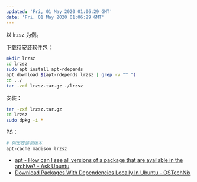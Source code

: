```yaml
---
updated: 'Fri, 01 May 2020 01:06:29 GMT'
date: 'Fri, 01 May 2020 01:06:29 GMT'
---
```


以 lrzsz 为例。

下载待安装软件包：

```bash
mkdir lrzsz
cd lrzsz
sudo apt install apt-rdepends
apt download $(apt-rdepends lrzsz | grep -v "^ ")
cd ../
tar -zcf lrzsz.tar.gz ./lrzsz
```

安装：

```bash
tar -zxf lrzsz.tar.gz
cd lrzsz
sudo dpkg -i *
```

PS：

```bash
# 列出安装包版本
apt-cache madison lrzsz
```

-   [apt - How can I see all versions of a package that are available in the archive? - Ask Ubuntu](https://askubuntu.com/questions/447/how-can-i-see-all-versions-of-a-package-that-are-available-in-the-archive)
-   [Download Packages With Dependencies Locally In Ubuntu - OSTechNix](https://www.ostechnix.com/download-packages-dependencies-locally-ubuntu/)
